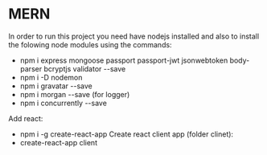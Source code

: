 # MERN

In order to run this project you need have nodejs installed and also to install the folowing node modules using the commands:

- npm i express mongoose passport passport-jwt jsonwebtoken body-parser bcryptjs validator --save
- npm i -D nodemon
- npm i gravatar --save
- npm i morgan --save (for logger)
- npm i concurrently --save

Add react: 
- npm i -g create-react-app
Create react client app (folder clinet):
- create-react-app client

